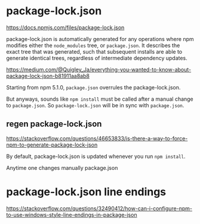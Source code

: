 
# package-lock.json

https://docs.npmjs.com/files/package-lock.json

package-lock.json is automatically generated for any operations where npm modifies either the `node_modules` tree, or `package.json`.
It describes the exact tree that was generated, such that subsequent installs are able to generate identical trees, regardless of intermediate dependency updates.

https://medium.com/@Quigley_Ja/everything-you-wanted-to-know-about-package-lock-json-b81911aa8ab8

Starting from npm 5.1.0, `package.json` overrules the package-lock.json.

But anyways, sounds like `npm install` must be called after a manual change to `package.json`. So `package-lock.json` will be in sync with `package.json`.


## regen package-lock.json

https://stackoverflow.com/questions/46653833/is-there-a-way-to-force-npm-to-generate-package-lock-json

By default, package-lock.json is updated whenever you run `npm install`.

Anytime one changes manually package.json


# package-lock.json line endings 

https://stackoverflow.com/questions/32490412/how-can-i-configure-npm-to-use-windows-style-line-endings-in-package-json


